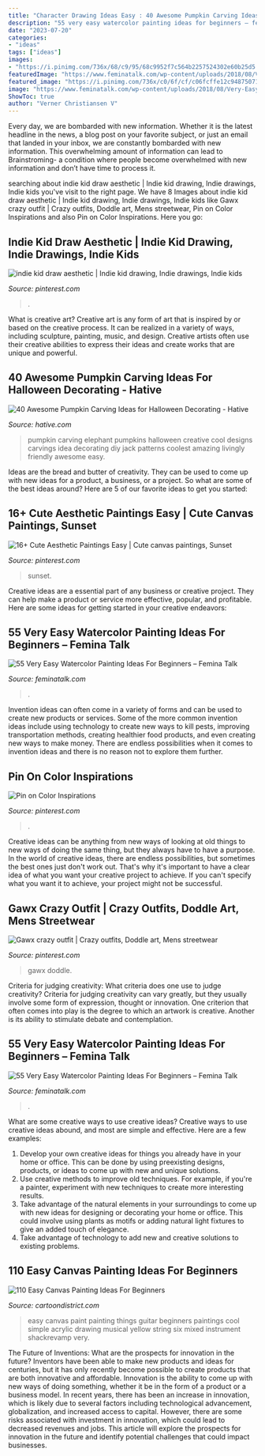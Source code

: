 ```yaml
---
title: "Character Drawing Ideas Easy : 40 Awesome Pumpkin Carving Ideas For Halloween Decorating"
description: "55 very easy watercolor painting ideas for beginners – femina talk"
date: "2023-07-20"
categories:
- "ideas"
tags: ["ideas"]
images:
- "https://i.pinimg.com/736x/68/c9/95/68c9952f7c564b2257524302e60b25d5.jpg"
featuredImage: "https://www.feminatalk.com/wp-content/uploads/2018/08/Very-Easy-Watercolor-Painting-Ideas-for-beginners00012.jpg"
featured_image: "https://i.pinimg.com/736x/c0/6f/cf/c06fcffe12c9487507159c51bbc2de67.jpg"
image: "https://www.feminatalk.com/wp-content/uploads/2018/08/Very-Easy-Watercolor-Painting-Ideas-for-beginners00012.jpg"
ShowToc: true
author: "Verner Christiansen V"
---
```



Every day, we are bombarded with new information. Whether it is the latest headline in the news, a blog post on your favorite subject, or just an email that landed in your inbox, we are constantly bombarded with new information. This overwhelming amount of information can lead to Brainstroming- a condition where people become overwhelmed with new information and don’t have time to process it.

	

		
searching about indie kid draw aesthetic | Indie kid drawing, Indie drawings, Indie kids you've visit to the right page. We have 8 Images about indie kid draw aesthetic | Indie kid drawing, Indie drawings, Indie kids like Gawx crazy outfit | Crazy outfits, Doddle art, Mens streetwear, Pin on Color Inspirations and also Pin on Color Inspirations. Here you go:
		
    
## Indie Kid Draw Aesthetic | Indie Kid Drawing, Indie Drawings, Indie Kids

<img loading=lazy src="https://i.pinimg.com/736x/68/c9/95/68c9952f7c564b2257524302e60b25d5.jpg" onerror="this.onerror=null;this.src='https://tse4.mm.bing.net/th?id=OIP.g9w9VYQgX20RRlC3Ze_8bgHaNK&amp;pid=15.1';" alt="indie kid draw aesthetic | Indie kid drawing, Indie drawings, Indie kids">

_Source: pinterest.com_

>. 

	

What is creative art?
Creative art is any form of art that is inspired by or based on the creative process. It can be realized in a variety of ways, including sculpture, painting, music, and design. Creative artists often use their creative abilities to express their ideas and create works that are unique and powerful.

    
## 40 Awesome Pumpkin Carving Ideas For Halloween Decorating - Hative

<img loading=lazy src="https://hative.com/wp-content/uploads/2014/10/pumpkin-carving-ideas/25-elephant-pumpkin.jpg" onerror="this.onerror=null;this.src='https://tse2.mm.bing.net/th?id=OIP.ckNgBTfrVTNPfZ8VyDiHAQHaIh&amp;pid=15.1';" alt="40 Awesome Pumpkin Carving Ideas for Halloween Decorating - Hative">

_Source: hative.com_

>pumpkin carving elephant pumpkins halloween creative cool designs carvings idea decorating diy jack patterns coolest amazing livingly friendly awesome easy. 

	

Ideas are the bread and butter of creativity. They can be used to come up with new ideas for a product, a business, or a project. So what are some of the best ideas around? Here are 5 of our favorite ideas to get you started:

    
## 16+ Cute Aesthetic Paintings Easy | Cute Canvas Paintings, Sunset

<img loading=lazy src="https://i.pinimg.com/736x/cf/cd/de/cfcddef504a09469176c93f3b31c53e8.jpg" onerror="this.onerror=null;this.src='https://tse2.mm.bing.net/th?id=OIP.5QDCSc9gxblq3kiY05dUCAHaKE&amp;pid=15.1';" alt="16+ Cute Aesthetic Paintings Easy | Cute canvas paintings, Sunset">

_Source: pinterest.com_

>sunset. 

	

Creative ideas are a essential part of any business or creative project. They can help make a product or service more effective, popular, and profitable. Here are some ideas for getting started in your creative endeavors:

    
## 55 Very Easy Watercolor Painting Ideas For Beginners – Femina Talk

<img loading=lazy src="https://www.feminatalk.com/wp-content/uploads/2018/08/Very-Easy-Watercolor-Painting-Ideas-for-beginners00008.jpg" onerror="this.onerror=null;this.src='https://tse1.mm.bing.net/th?id=OIP.AH5tUitEWk5hzo9oxVb3bAHaJL&amp;pid=15.1';" alt="55 Very Easy Watercolor Painting Ideas For Beginners – Femina Talk">

_Source: feminatalk.com_

>. 

	

Invention ideas can often come in a variety of forms and can be used to create new products or services. Some of the more common invention ideas include using technology to create new ways to kill pests, improving transportation methods, creating healthier food products, and even creating new ways to make money. There are endless possibilities when it comes to invention ideas and there is no reason not to explore them further.

    
## Pin On Color Inspirations

<img loading=lazy src="https://i.pinimg.com/736x/c0/6f/cf/c06fcffe12c9487507159c51bbc2de67.jpg" onerror="this.onerror=null;this.src='https://tse2.mm.bing.net/th?id=OIP.hmQKwYVuLxg2ynsWtRGKfwHaJ4&amp;pid=15.1';" alt="Pin on Color Inspirations">

_Source: pinterest.com_

>. 

	

Creative ideas can be anything from new ways of looking at old things to new ways of doing the same thing, but they always have to have a purpose. In the world of creative ideas, there are endless possibilities, but sometimes the best ones just don't work out. That's why it's important to have a clear idea of what you want your creative project to achieve. If you can't specify what you want it to achieve, your project might not be successful.

    
## Gawx Crazy Outfit | Crazy Outfits, Doddle Art, Mens Streetwear

<img loading=lazy src="https://i.pinimg.com/736x/cd/a1/70/cda170041b3d713238d49f51771761d7.jpg" onerror="this.onerror=null;this.src='https://tse3.mm.bing.net/th?id=OIP.CgDu0iUbR_oPioZo4xOFIgHaNK&amp;pid=15.1';" alt="Gawx crazy outfit | Crazy outfits, Doddle art, Mens streetwear">

_Source: pinterest.com_

>gawx doddle. 

	

Criteria for judging creativity: What criteria does one use to judge creativity?
Criteria for judging creativity can vary greatly, but they usually involve some form of expression, thought or innovation. One criterion that often comes into play is the degree to which an artwork is creative. Another is its ability to stimulate debate and contemplation.

    
## 55 Very Easy Watercolor Painting Ideas For Beginners – Femina Talk

<img loading=lazy src="https://www.feminatalk.com/wp-content/uploads/2018/08/Very-Easy-Watercolor-Painting-Ideas-for-beginners00012.jpg" onerror="this.onerror=null;this.src='https://tse1.mm.bing.net/th?id=OIP.xVZTKcQQwhbMDw9A0d1K6gHaKe&amp;pid=15.1';" alt="55 Very Easy Watercolor Painting Ideas For Beginners – Femina Talk">

_Source: feminatalk.com_

>. 

	

What are some creative ways to use creative ideas?
Creative ways to use creative ideas abound, and most are simple and effective. Here are a few examples: 
1. Develop your own creative ideas for things you already have in your home or office. This can be done by using preexisting designs, products, or ideas to come up with new and unique solutions. 
2. Use creative methods to improve old techniques. For example, if you're a painter, experiment with new techniques to create more interesting results. 
3. Take advantage of the natural elements in your surroundings to come up with new ideas for designing or decorating your home or office. This could involve using plants as motifs or adding natural light fixtures to give an added touch of elegance. 
4. Take advantage of technology to add new and creative solutions to existing problems.

    
## 110 Easy Canvas Painting Ideas For Beginners

<img loading=lazy src="http://www.cartoondistrict.com/wp-content/uploads/2017/06/Easy-Canvas-Painting-Ideas-For-Beginners29.jpg" onerror="this.onerror=null;this.src='https://tse4.mm.bing.net/th?id=OIP.QMaIBVW1rbOY_X0HlxaspgHaLb&amp;pid=15.1';" alt="110 Easy Canvas Painting Ideas For Beginners">

_Source: cartoondistrict.com_

>easy canvas paint painting things guitar beginners paintings cool simple acrylic drawing musical yellow string six mixed instrument shackrevamp very. 

	

The Future of Inventions: What are the prospects for innovation in the future?
Inventors have been able to make new products and ideas for centuries, but it has only recently become possible to create products that are both innovative and affordable. Innovation is the ability to come up with new ways of doing something, whether it be in the form of a product or a business model. In recent years, there has been an increase in innovation, which is likely due to several factors including technological advancement, globalization, and increased access to capital. However, there are some risks associated with investment in innovation, which could lead to decreased revenues and jobs. This article will explore the prospects for innovation in the future and identify potential challenges that could impact businesses.

